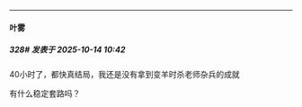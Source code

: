﻿
*****

####  叶雾  
##### 328#       发表于 2025-10-14 10:42

40小时了，都快真结局，我还是没有拿到变羊时杀老师杂兵的成就

有什么稳定套路吗？

